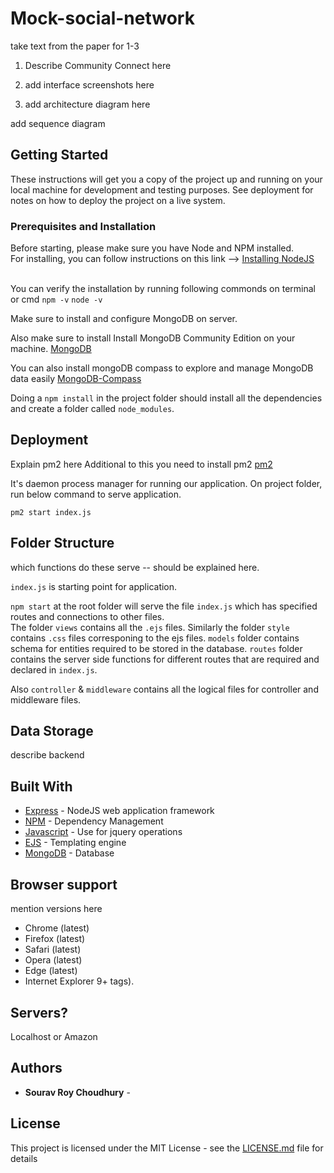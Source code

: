 # Mock-social-network


take text from the paper for 1-3
1. Describe Community Connect here

2. add interface screenshots here


3. add architecture diagram here



add sequence diagram




## Getting Started

These instructions will get you a copy of the project up and running on your local machine for development and testing purposes. See deployment for notes on how to deploy the project on a live system.

### Prerequisites and Installation

Before starting, please make sure you have Node and NPM installed. <br>
For installing, you can follow instructions on this link --> [Installing NodeJS](https://nodejs.org/en/download/) <br><br>

You can verify the installation by running following commonds on terminal or cmd
`npm -v`
`node -v`

Make sure to install and configure MongoDB on server.

Also make sure to install Install MongoDB Community Edition on your machine.
[MongoDB](https://docs.mongodb.com/manual/administration/install-community/)

You can also install mongoDB compass to explore and manage MongoDB data easily
[MongoDB-Compass](https://www.mongodb.com/products/compass)

Doing a `npm install` in the project folder should install all the dependencies and create a folder called `node_modules`. <br>


## Deployment

Explain pm2 here 
Additional to this you need to install pm2
[pm2](https://pm2.keymetrics.io/docs/usage/quick-start/)

It's daemon process manager for running our application.
On project folder, run below command to serve application.

`pm2 start index.js`


## Folder Structure 

which functions do these serve -- should be explained here. 

`index.js` is starting point for application.

`npm start` at the root folder will serve the file `index.js` which has specified routes and connections to other files. <br>
The folder `views` contains all the `.ejs` files. Similarly the folder `style` contains `.css` files corresponing to the ejs files. `models` folder contains schema for entities required to be stored in the database. `routes` folder contains the server side functions for different routes that are required and declared in `index.js`.


Also `controller` & `middleware` contains all the logical files for controller and middleware files.


## Data Storage

describe backend

## Built With

-   [Express](http://www.dropwizard.io/1.0.2/docs/) - NodeJS web application framework
-   [NPM](https://expressjs.com/) - Dependency Management
-   [Javascript](https://www.javascript.com/) - Use for jquery operations
-   [EJS](https://ejs.co/) - Templating engine
-   [MongoDB](https://www.mongodb.com/) - Database

## Browser support
mention versions here
-   Chrome (latest)
-   Firefox (latest)
-   Safari (latest)
-   Opera (latest)
-   Edge (latest)
-   Internet Explorer 9+
tags).


## Servers?
Localhost 
or 
Amazon

## Authors

-   **Sourav Roy Choudhury** -

## License

This project is licensed under the MIT License - see the [LICENSE.md](LICENSE.md) file for details
